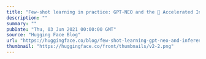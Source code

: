 ```yaml
---
title: "Few-shot learning in practice: GPT-NEO and the 🤗 Accelerated Inference API"
description: ""
summary: ""
pubDate: "Thu, 03 Jun 2021 00:00:00 GMT"
source: "Hugging Face Blog"
url: "https://huggingface.co/blog/few-shot-learning-gpt-neo-and-inference-api"
thumbnail: "https://huggingface.co/front/thumbnails/v2-2.png"
---
```


